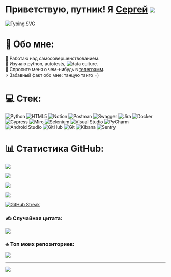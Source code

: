 # Приветствую, путник! Я [Сергей](https://fr4t0s.github.io/Site-card/) ![](https://github.com/blackcater/blackcater/raw/main/images/Hi.gif) 
[![Typing SVG](https://readme-typing-svg.herokuapp.com?font=Fira+Code&pause=1000&width=435&lines=QA+Engineer;%D0%91%D1%83%D0%B4%D1%83%D1%89%D0%B8%D0%B9+Data+Scientist)](https://git.io/typing-svg)

# 💫 Обо мне:
🔭 Работаю над самосовершенствованием.<br>🌱 Изучаю python, autotests, ![data culture](https://www.hse.ru/dataculture/).<br>💬 Спросите меня о чем-нибудь в [телеграмм](https://t.me/Fratos_13).<br>⚡ Забавный факт обо мне: танцую танго =)


# 💻 Стек:
![Python](https://img.shields.io/badge/python-3670A0?style=for-the-badge&logo=python&logoColor=ffdd54) ![HTML5](https://img.shields.io/badge/html5-%23E34F26.svg?style=for-the-badge&logo=html5&logoColor=white) ![Notion](https://img.shields.io/badge/Notion-%23000000.svg?style=for-the-badge&logo=notion&logoColor=white) ![Postman](https://img.shields.io/badge/Postman-FF6C37?style=for-the-badge&logo=postman&logoColor=white) ![Swagger](https://img.shields.io/badge/-Swagger-%23Clojure?style=for-the-badge&logo=swagger&logoColor=white) ![Jira](https://img.shields.io/badge/jira-%230A0FFF.svg?style=for-the-badge&logo=jira&logoColor=white) ![Docker](https://img.shields.io/badge/docker-%230db7ed.svg?style=for-the-badge&logo=docker&logoColor=white) ![Cypress](https://img.shields.io/badge/cypress-%230db7ed.svg?style=for-the-badge&logo=cypress&logoColor=white) ![Miro](https://img.shields.io/badge/miro-%230db7ed.svg?style=for-the-badge&logo=miro&logoColor=white) ![Selenium](https://img.shields.io/badge/selenium-%230db7ed.svg?style=for-the-badge&logo=selenium&logoColor=white) ![Visual Studio](https://img.shields.io/badge/visualstudio-%230db7ed.svg?style=for-the-badge&logo=visualstudio&logoColor=white) ![PyCharm](https://img.shields.io/badge/pycharm-%230db7ed.svg?style=for-the-badge&logo=pycharm&logoColor=white) ![Android Studio](https://img.shields.io/badge/androidstudio-%230db7ed.svg?style=for-the-badge&logo=androidstudio&logoColor=white) ![GitHub](https://img.shields.io/badge/github-%230db7ed.svg?style=for-the-badge&logo=github&logoColor=white) ![Git](https://img.shields.io/badge/git-%230db7ed.svg?style=for-the-badge&logo=git&logoColor=white) ![Kibana](https://img.shields.io/badge/kibana-%230db7ed.svg?style=for-the-badge&logo=kibana&logoColor=white) ![Sentry](https://img.shields.io/badge/sentry-%230db7ed.svg?style=for-the-badge&logo=sentry&logoColor=white)

# 📊 Статистика GitHub:

![](https://github-profile-summary-cards.vercel.app/api/cards/most-commit-language?username=Fr4t0s&theme=solarized_dark)


![](https://github-profile-summary-cards.vercel.app/api/cards/repos-per-language?username=Fr4t0s&theme=solarized_dark)


![](https://github-profile-summary-cards.vercel.app/api/cards/stats?username=Fr4t0s&theme=solarized_dark)


![](https://github-profile-summary-cards.vercel.app/api/cards/productive-time?username=Fr4t0s&theme=solarized_dark)

[![GitHub Streak](https://github-readme-streak-stats.herokuapp.com/?Fr4t0s=DenverCoder1)](https://git.io/streak-stats)
### ✍️ Случайная цитата:
![](https://quotes-github-readme.vercel.app/api?type=horizontal&theme=dark)


### 🔝 Топ моих репозиториев:
![](https://github-contributor-stats.vercel.app/api?username=Fr4t0s&limit=5&theme=dark&combine_all_yearly_contributions=true)

---
[![](https://visitcount.itsvg.in/api?id=Fr4t0s&icon=0&color=0)](https://visitcount.itsvg.in)
